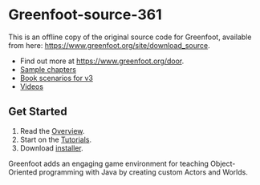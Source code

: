 # Greenfoot-source-361

This is an offline copy of the original source code for Greenfoot, 
available from here: https://www.greenfoot.org/site/download_source.

- Find out more at https://www.greenfoot.org/door.
- [Sample chapters](https://www.greenfoot.org/book/toc.html)
- [Book scenarios for v3](https://www.greenfoot.org/book/)
- [Videos](https://www.greenfoot.org/doc/joy-of-code)

## Get Started

1. Read the [Overview](https://www.greenfoot.org/overview).
2. Start on the [Tutorials](https://www.greenfoot.org/doc).
3. Download [installer](https://www.greenfoot.org/download).

Greenfoot adds an engaging game environment for teaching Object-Oriented programming with Java by creating custom Actors and Worlds.
